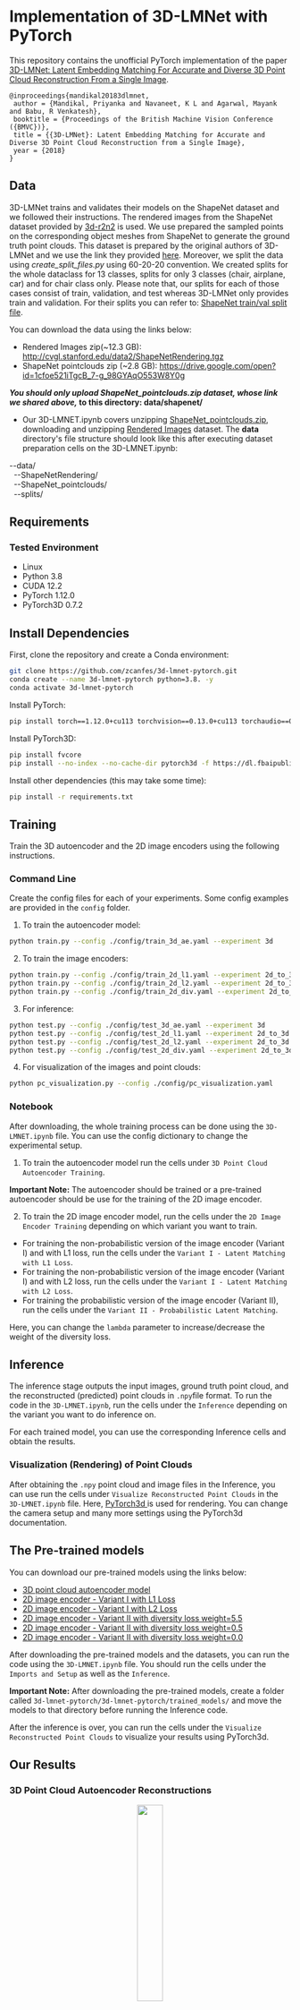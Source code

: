 # Implementation of 3D-LMNet with PyTorch
This repository contains the unofficial PyTorch implementation of the paper [3D-LMNet: Latent Embedding Matching For Accurate and Diverse 3D Point Cloud Reconstruction From a Single Image](https://arxiv.org/abs/1807.07796).

```
@inproceedings{mandikal20183dlmnet,
 author = {Mandikal, Priyanka and Navaneet, K L and Agarwal, Mayank and Babu, R Venkatesh},
 booktitle = {Proceedings of the British Machine Vision Conference ({BMVC})},
 title = {{3D-LMNet}: Latent Embedding Matching for Accurate and Diverse 3D Point Cloud Reconstruction from a Single Image},
 year = {2018}
}
```

## Data
3D-LMNet trains and validates their models on the ShapeNet dataset and we followed their instructions. The rendered images from the ShapeNet dataset provided by [3d-r2n2](https://github.com/chrischoy/3D-R2N2) is used. We use prepared the sampled points on the corresponding object meshes from ShapeNet to generate the ground truth point clouds. This dataset is prepared by the original authors of 3D-LMNet and we use the link they provided [here](https://github.com/val-iisc/3d-lmnet/blob/master/README.md). Moreover, we split the data using *create_split_files.py* using 60-20-20 convention. We created splits for the whole dataclass for 13 classes, splits for only 3 classes (chair, airplane, car) and for chair class only. Please note that, our splits for each of those cases consist of train, validation, and test whereas 3D-LMNet only provides train and validation. For their splits you can refer to: [ShapeNet train/val split file](https://drive.google.com/open?id=10FR-2Lbn55POB1y47MJ12euvobi6mgtc). 

You can download the data using the links below:

* Rendered Images zip(~12.3 GB): http://cvgl.stanford.edu/data2/ShapeNetRendering.tgz
* ShapeNet pointclouds zip (~2.8 GB): https://drive.google.com/open?id=1cfoe521iTgcB_7-g_98GYAqO553W8Y0g

**_You should only upload ShapeNet_pointclouds.zip dataset, whose link we shared above,_ to this directory: data/shapenet/**
* Our 3D-LMNET.ipynb covers unzipping [ShapeNet_pointclouds.zip](https://drive.google.com/open?id=1cfoe521iTgcB_7-g_98GYAqO553W8Y0g), downloading and unzipping [Rendered Images](http://cvgl.stanford.edu/data2/ShapeNetRendering.tgz) dataset. 
The **data** directory's file structure should look like this after executing dataset preparation cells on the 3D-LMNET.ipynb:

--data/ <br>
&nbsp;&nbsp;--ShapeNetRendering/<br>
&nbsp;&nbsp;--ShapeNet_pointclouds/<br>
&nbsp;&nbsp;--splits/<br>

## Requirements

### Tested Environment

* Linux
* Python 3.8
* CUDA 12.2 
* PyTorch 1.12.0
* PyTorch3D 0.7.2

## Install Dependencies

First, clone the repository and create a Conda environment:

```bash
git clone https://github.com/zcanfes/3d-lmnet-pytorch.git
conda create --name 3d-lmnet-pytorch python=3.8. -y
conda activate 3d-lmnet-pytorch
```

Install PyTorch:

```bash
pip install torch==1.12.0+cu113 torchvision==0.13.0+cu113 torchaudio==0.12.0 --extra-index-url https://download.pytorch.org/whl/cu113
```

Install PyTorch3D:

```bash
pip install fvcore
pip install --no-index --no-cache-dir pytorch3d -f https://dl.fbaipublicfiles.com/pytorch3d/packaging/wheels/py38_cu113_pyt1120/download.html
```

Install other dependencies (this may take some time):

```bash
pip install -r requirements.txt
```

## Training
Train the 3D autoencoder and the 2D image encoders using the following instructions.

### Command Line

Create the config files for each of your experiments. Some config examples are provided in the `config` folder. 

1. To train the autoencoder model:

```bash
python train.py --config ./config/train_3d_ae.yaml --experiment 3d
```

2. To train the image encoders: 

```bash
python train.py --config ./config/train_2d_l1.yaml --experiment 2d_to_3d
python train.py --config ./config/train_2d_l2.yaml --experiment 2d_to_3d
python train.py --config ./config/train_2d_div.yaml --experiment 2d_to_3d
```

3. For inference:

```bash
python test.py --config ./config/test_3d_ae.yaml --experiment 3d
python test.py --config ./config/test_2d_l1.yaml --experiment 2d_to_3d
python test.py --config ./config/test_2d_l2.yaml --experiment 2d_to_3d
python test.py --config ./config/test_2d_div.yaml --experiment 2d_to_3d
```

4. For visualization of the images and point clouds: 

```bash
python pc_visualization.py --config ./config/pc_visualization.yaml
```

### Notebook

After downloading, the whole training process can be done using the `3D-LMNET.ipynb` file. You can use the config dictionary to change the experimental setup.

1. To train the autoencoder model run the cells under `3D Point Cloud Autoencoder Training`. 

**Important Note:** The autoencoder should be trained or a pre-trained autoencoder should be use for the training of the 2D image encoder. 

2. To train the 2D image encoder model, run the cells under the `2D Image Encoder Training` depending on which variant you want to train.

* For training the non-probabilistic version of the image encoder (Variant I) and with L1 loss, run the cells under the `Variant I - Latent Matching with L1 Loss`. 
* For training the non-probabilistic version of the image encoder (Variant I) and with L2 loss, run the cells under the `Variant I - Latent Matching with L2 Loss`. 
* For training the probabilistic version of the image encoder (Variant II), run the cells under the `Variant II - Probabilistic Latent Matching`. 

Here, you can change the `lambda` parameter to increase/decrease the weight of the diversity loss. 

## Inference

The inference stage outputs the input images, ground truth point cloud, and the reconstructed (predicted) point clouds in `.npy`file format. 
To run the code in the `3D-LMNET.ipynb`, run the cells under the `Inference` depending on the variant you want to do inference on. 

For each trained model, you can use the corresponding Inference cells and obtain the results.

### Visualization (Rendering) of Point Clouds

After obtaining the `.npy` point cloud and image files in the Inference, you can use run the cells under `Visualize Reconstructed Point Clouds` in the `3D-LMNET.ipynb` file. Here, [PyTorch3d ](https://pytorch3d.org/) is used for rendering. You can change the camera setup and many more settings using the PyTorch3d documentation. 

## The Pre-trained models

You can download our pre-trained models using the links below:

* [3D point cloud autoencoder model](https://drive.google.com/file/d/1unq5OYW8WBhb-7ccFWGU2m1B0SaBlCjm/view?usp=sharing)
* [2D image encoder - Variant I with L1 Loss](https://drive.google.com/file/d/1YnNNJ15hwcGqDQHb-7t4HMC-TC1S-1fT/view?usp=share_link)
* [2D image encoder - Variant I with L2 Loss](https://drive.google.com/file/d/1uS13xA3k28jT5kxFHLVUveqm2_kD-5I8/view?usp=share_link)
* [2D image encoder - Variant II with diversity loss weight=5.5](https://drive.google.com/file/d/1b90RlaXwkl37V0Ue8MpT7vJTMfCM5-Uz/view?usp=share_link)
* [2D image encoder - Variant II with diversity loss weight=0.5](https://drive.google.com/file/d/1-u4awBG05Kzk2cnkT4v0G-oqj2_7e874/view?usp=share_link)
* [2D image encoder - Variant II with diversity loss weight=0.0](https://drive.google.com/file/d/1TZ40LANluZqIZ4utURnzJ-w8UqydirhE/view?usp=share_link)

After downloading the pre-trained models and the datasets, you can run the code using the `3D-LMNET.ipynb` file. You should run the cells under the `Imports and Setup` as well as the `Inference`. 

**Important Note:** After downloading the pre-trained models, create a folder called `3d-lmnet-pytorch/3d-lmnet-pytorch/trained_models/` and move the models to that directory before running the Inference code. 

After the inference is over, you can run the cells under the `Visualize Reconstructed Point Clouds` to visualize your results using PyTorch3d. 

## Our Results

### 3D Point Cloud Autoencoder Reconstructions

<p align="center">
<img src="https://user-images.githubusercontent.com/56366573/217518538-593b8e59-34b9-46ca-b894-29a7c038499d.png"  width="30%" height="30%">
</p>

### Single-View Reconstructions with Variant I - L1 Loss

<p align="center">
<img src=https://user-images.githubusercontent.com/56366573/217519250-a96dfc93-a3fa-492b-9eb6-563e2f1dfec2.png   width="30%" height="30%">
</p>

### Single-View Reconstructions with Variant I - L2 Loss

<p align="center">
<img src=https://user-images.githubusercontent.com/56366573/217519400-8756bc4c-5483-4c5f-af11-d1ccf70e965f.png   width="30%" height="30%">
</p>

### Single-View Reconstructions with Variant II - Diversity Loss Weight = 5.5

<p align="center">
<img src=https://user-images.githubusercontent.com/56366573/217519584-c4c69cb6-572d-4208-bb30-a5819b231e9f.png   width="30%" height="30%">
</p>

### Single-View Reconstructions with Variant II - Different Weights for Diversity Loss


<p align="center">
<img src=https://user-images.githubusercontent.com/56366573/217520645-03efb7a2-473e-420c-88a0-40b53ea62991.png  width="50%" height="50%">
</p>






